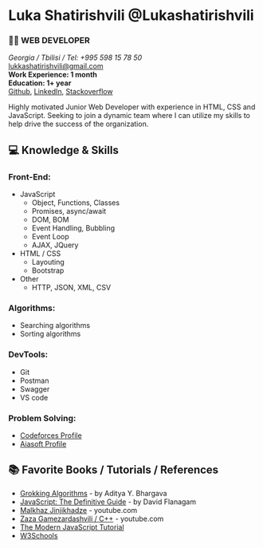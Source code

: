 # Luka Shatirishvili @Lukashatirishvili

### 👨‍💻 WEB DEVELOPER 

*Georgia / Tbilisi / Tel: +995 598 15 78 50* <br/> 
lukkashatirishvili@gmail.com <br/> 
**Work Experience: 1 month** <br/>
**Education: 1+ year** <br/>
[Github](https://github.com/Lukashatirishvili), [LinkedIn](https://www.linkedin.com/in/luka-shatirishvili-a5861a223/), [Stackoverflow](https://stackoverflow.com/users/21602692/luka-shatirishvili)

Highly motivated Junior Web Developer with experience in HTML, CSS and JavaScript. Seeking to join a dynamic team where I can utilize my skills to help drive the success of the organization.

## 💻 Knowledge & Skills

### **Front-End:** 
  - JavaScript
    - Object, Functions, Classes
    - Promises, async/await
    - DOM, BOM 
    - Event Handling, Bubbling
    - Event Loop
    - AJAX, JQuery
  - HTML / CSS
    - Layouting
    - Bootstrap
  - Other 
    - HTTP, JSON, XML, CSV
### **Algorithms:**
  - Searching algorithms
  - Sorting algorithms
### **DevTools:**
  -  Git
  -  Postman
  -  Swagger
  -  VS code
### **Problem Solving:** 
  - [Codeforces Profile](https://codeforces.com/profile/Lukashatirishvili)
  - [Aiasoft Profile](https://www.aiasoft.ge/profile/Lukashatirishvili)


## 📚 Favorite Books / Tutorials / References

* [Grokking Algorithms](https://g.co/kgs/8Xn1b4) - by Aditya Y. Bhargava
* [JavaScript: The Definitive Guide](https://g.co/kgs/Mj7qkx) - by David Flanagam
* [Malkhaz Jinjikhadze](https://www.youtube.com/playlist?list=PL2XGvKfYRbDvWZ2YNf-dVHp5Ak3EXAxd8) - youtube.com
* [Zaza Gamezardashvili / C++](https://www.youtube.com/playlist?list=PLJTvi6Vq8-z8GgVyxJq7dTnuFxSFPYVcJ) - youtube.com
* [The Modern JavaScript Tutorial](https://javascript.info/)
* [W3Schools](https://www.w3schools.com/js/default.asp)
